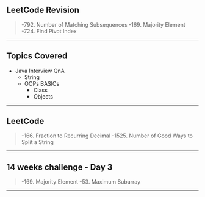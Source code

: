 ## LeetCode Revision

> -792. Number of Matching Subsequences
> -169. Majority Element
> -724. Find Pivot Index

---

## Topics Covered

- Java Interview QnA
    - String
    - OOPs BASICs
        - Class
        - Objects
        

---

## LeetCode

> -166. Fraction to Recurring Decimal
> -1525. Number of Good Ways to Split a String

---

## 14 weeks challenge - Day 3

> -169. Majority Element
> -53. Maximum Subarray

---
